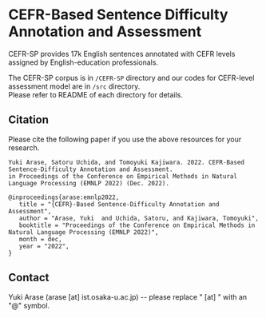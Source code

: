 # CEFR-Based Sentence Difficulty Annotation and Assessment

CEFR-SP provides 17k English sentences annotated with CEFR levels assigned by English-education professionals. 

The CEFR-SP corpus is in `/CEFR-SP` directory and our codes for CEFR-level assessment model are in `/src` directory.  
Please refer to README of each directory for details.

## Citation
Please cite the following paper if you use the above resources for your research.
 ```
 Yuki Arase, Satoru Uchida, and Tomoyuki Kajiwara. 2022. CEFR-Based Sentence-Difficulty Annotation and Assessment. 
 in Proceedings of the Conference on Empirical Methods in Natural Language Processing (EMNLP 2022) (Dec. 2022).
 
@inproceedings{arase:emnlp2022,
    title = "{CEFR}-Based Sentence-Difficulty Annotation and Assessment",
    author = "Arase, Yuki  and Uchida, Satoru, and Kajiwara, Tomoyuki",
    booktitle = "Proceedings of the Conference on Empirical Methods in Natural Language Processing (EMNLP 2022)",
    month = dec,
    year = "2022",
}
 ```

## Contact
Yuki Arase (arase [at] ist.osaka-u.ac.jp) 
-- please replace " [at] " with an "@" symbol.
